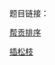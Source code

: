 题目链接：

[帮贡排序](https://www.luogu.com.cn/problem/P1786)

[插松枝](https://pintia.cn/problem-sets/994805046380707840/exam/problems/1518582268930473984)

